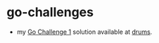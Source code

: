 # go-challenges

* my [Go Challenge 1](http://golang-challenge.com/go-challenge1/) solution available at [drums](./drums").
